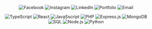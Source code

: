 <div align="center">
  <!-- Facebook -->
  <a href="https://facebook.com/profile.php?id=100093050435995" target="_blank" style="text-decoration: none;">
    <img src="https://img.shields.io/badge/Facebook-1877F2?style=for-the-badge&logo=facebook&logoColor=white&color=8957e5" alt="Facebook" style="border: none; padding: 0;"/>
  </a>

  <!-- Instagram -->
  <a href="https://instagram.com/yourprofile" target="_blank" style="text-decoration: none;">
    <img src="https://img.shields.io/badge/Instagram-E4405F?style=for-the-badge&logo=instagram&logoColor=white&color=8957e5" alt="Instagram" style="border: none; padding: 0;"/>
  </a>

  <!-- LinkedIn -->
  <a href="https://linkedin.com/in/bryanlomerio" target="_blank" style="text-decoration: none;">
    <img src="https://img.shields.io/badge/LinkedIn-0A66C2?style=for-the-badge&logo=linkedin&logoColor=white&color=8957e5" alt="LinkedIn" style="border: none; padding: 0;"/>
  </a>

  <!-- Portfolio -->
  <a href="https://lomerio.cloud" target="_blank" style="text-decoration: none;">
    <img src="https://img.shields.io/badge/Portfolio-000000?style=for-the-badge&logo=About&logoColor=white&color=662d91" alt="Portfolio" style="border: none; padding: 0;"/>
  </a>

  <!-- Email -->
  <a href="mailto:bryanlomerioanino@gmail.com" target="_blank" style="text-decoration: none;">
    <img src="https://img.shields.io/badge/Email-D14836?style=for-the-badge&logo=gmail&logoColor=white&color=662d91" alt="Email" style="border: none; padding: 0;"/>
  </a>
</div>
<div align="center">
  
  ![TypeScript](https://img.shields.io/badge/TypeScript-007ACC?style=for-the-badge&logo=typescript&logoColor=white&color=662d91)
  ![React](https://img.shields.io/badge/React-61DAFB?style=for-the-badge&logo=react&logoColor=white&color=662d91)
  ![JavaSscript](https://img.shields.io/badge/JavaScript-F7DF1E?style=for-the-badge&logo=javascript&logoColor=white&color=662d91)
  ![PHP](https://img.shields.io/badge/PHP-777BB4?style=for-the-badge&logo=php&logoColor=white&color=662d91)
  ![Express.js](https://img.shields.io/badge/Express.js-404D59?style=for-the-badge&logo=express&logoColor=white&color=662d91)
  ![MongoDB](https://img.shields.io/badge/MongoDB-47A248?style=for-the-badge&logo=mongodb&logoColor=white&color=662d91)
  ![SQL](https://img.shields.io/badge/SQL-4479A1?style=for-the-badge&logo=sql&logoColor=white&color=662d91)
  ![Node.js](https://img.shields.io/badge/Node.js-339933?style=for-the-badge&logo=node.js&logoColor=white&color=662d91)
  ![Python](https://img.shields.io/badge/Python-3776AB?style=for-the-badge&logo=python&logoColor=white&color=662d91)

</div>
